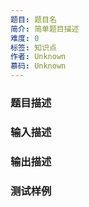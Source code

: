 ```yaml
---
题目: 题目名
简介: 简单题目描述
难度: 0
标签: 知识点
作者: Unknown
慕码: Unknown
---
```


### 题目描述



### 输入描述



### 输出描述



### 测试样例
